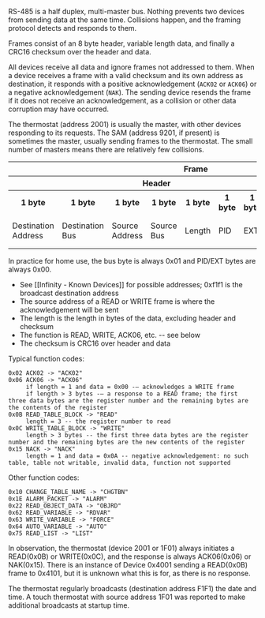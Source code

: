 RS-485 is a half duplex, multi-master bus. Nothing prevents two devices from sending data at the same time. Collisions happen, and the framing protocol detects and responds to them.

Frames consist of an 8 byte header, variable length data, and finally a CRC16 checksum over the header and data.

All devices receive all data and ignore frames not addressed to them. When a device receives a frame with a valid checksum and its own address as destination, it responds with a positive acknowledgement (`ACK02` or `ACK06`) or a negative acknowledgement (`NAK`). The sending device resends the frame if it does not receive an acknowledgement, as a collision or other data corruption may have occurred.

The thermostat (address 2001) is usually the master, with other devices responding to its requests. The SAM (address 9201, if present) is sometimes the master, usually sending frames to the thermostat. The small number of masters means there are relatively few collisions.

<table>
  <tr>
    <th colspan="12">Frame</th>
  </tr>
  <tr>
    <th colspan="8">Header</th>
    <th rowspan="2">Data</th>
    <th rowspan="2">Checksum</th>
  </tr>
  <tr>
    <th>1 byte</th>
    <th>1 byte</th>
    <th>1 byte</th>
    <th>1 byte</th>
    <th>1 byte</th>
    <th>1 byte</th>
    <th>1 byte</th>
    <th>1 byte</th>
  </tr>
  <tr>
    <td>Destination Address</td>
    <td>Destination Bus</td>
    <td>Source Address</td>
    <td>Source Bus</td>
    <td>Length</td>
    <td>PID</td>
    <td>EXT</td>
    <td>Function</td>
    <th>0-255 bytes</th>
    <th>2 bytes</th>
  </tr>
</table>

In practice for home use, the bus byte is always 0x01 and PID/EXT bytes are always 0x00.

* See [[Infinity - Known Devices]] for possible addresses; 0xf1f1 is the broadcast destination address
* The source address of a READ or WRITE frame is where the acknowledgement will be sent
* The length is the length in bytes of the data, excluding header and checksum
* The function is READ, WRITE, ACK06, etc. -- see below
* The checksum is CRC16 over header and data

Typical function codes:

    0x02 ACK02 -> "ACK02"
    0x06 ACK06 -> "ACK06"
         if length = 1 and data = 0x00 -– acknowledges a WRITE frame
         if length > 3 bytes -– a response to a READ frame; the first three data bytes are the register number and the remaining bytes are the contents of the register
    0x0B READ_TABLE_BLOCK -> "READ"
         length = 3 -- the register number to read
    0x0C WRITE_TABLE_BLOCK -> "WRITE"
         length > 3 bytes -- the first three data bytes are the register number and the remaining bytes are the new contents of the register
    0x15 NACK -> "NACK"
         length = 1 and data = 0x0A -- negative acknowledgement: no such table, table not writable, invalid data, function not supported

Other function codes:

    0x10 CHANGE_TABLE_NAME -> "CHGTBN"
    0x1E ALARM_PACKET -> "ALARM"
    0x22 READ_OBJECT_DATA -> "OBJRD"
    0x62 READ_VARIABLE -> "RDVAR"
    0x63 WRITE_VARIABLE -> "FORCE"
    0x64 AUTO_VARIABLE -> "AUTO"
    0x75 READ_LIST -> "LIST"

In observation, the thermostat (device 2001 or 1F01) always initiates a READ(0x0B) or WRITE(0x0C), and the response is always ACK06(0x06) or NAK(0x15). There is an instance of Device 0x4001 sending a READ(0x0B) frame to 0x4101, but it is unknown what this is for, as there is no response.

The thermostat regularly broadcasts (destination address F1F1) the date and time. A touch thermostat with source address 1F01 was reported to make additional broadcasts at startup time.